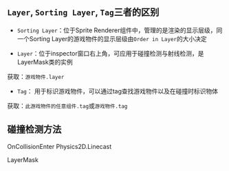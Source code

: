 ## `Layer`, `Sorting Layer`, `Tag`三者的区别 

- `Sorting Layer`：位于Sprite Renderer组件中，管理的是渲染的显示层级，同一个Sorting Layer的游戏物件的显示层级由`Order in Layer`的大小决定  

- `Layer`：位于inspector窗口右上角，可应用于碰撞检测与射线检测，是LayerMask类的实例 

获取：`游戏物件.layer`

- `Tag`： 用于标识游戏物件，可以通过tag查找游戏物件以及在碰撞时标识物体 

获取：`此游戏物件的任意组件.tag`或`游戏物件.tag` 

## 碰撞检测方法 

OnCollisionEnter Physics2D.Linecast 

LayerMask 
